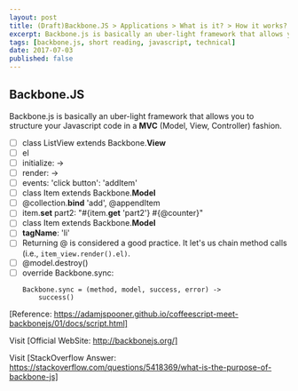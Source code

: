 ```yaml
---
layout: post
title: (Draft)Backbone.JS > Applications > What is it? > How it works? > Current Support > Future goals
excerpt: Backbone.js is basically an uber-light framework that allows you to structure your Javascript code in a **MVC** (Model, View, Controller) fashion.
tags: [backbone.js, short reading, javascript, technical]
date: 2017-07-03
published: false
---
```


## Backbone.JS

Backbone.js is basically an uber-light framework that allows you to structure your Javascript code in a **MVC** (Model, View, Controller) fashion.

<!--more-->

- [ ] class ListView extends Backbone.**View**
- [ ] el
- [ ] initialize: ->
- [ ] render: ->
- [ ] events: 'click button': 'addItem'
- [ ] class Item extends Backbone.**Model**
- [ ] @collection.**bind** 'add', @appendItem
- [ ] item.**set** part2: "#{item.**get** 'part2'} #{@counter}"
- [ ] class Item extends Backbone.**Model**
- [ ] **tagName**: 'li'
- [ ] Returning @ is considered a good practice. It let's us chain method calls (i.e., `item_view.render().el)`.
- [ ] @model.destroy()
- [ ] override Backbone.sync: 
    ```
    Backbone.sync = (method, model, success, error) ->
        success()
   ```

[Reference: https://adamjspooner.github.io/coffeescript-meet-backbonejs/01/docs/script.html]

Visit [Official WebSite: http://backbonejs.org/]

Visit [StackOverflow Answer: https://stackoverflow.com/questions/5418369/what-is-the-purpose-of-backbone-js]
